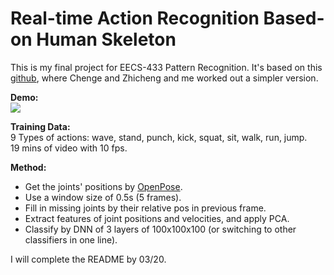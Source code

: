 
Real-time Action Recognition Based-on Human Skeleton
=========================================================

This is my final project for EECS-433 Pattern Recognition. It's based on this [github]( https://github.com/ChengeYang/Human-Pose-Estimation-Benchmarking-and-Action-Recognition), where Chenge and Zhicheng and me worked out a simpler version.

**Demo:**  
![](https://github.com/felixchenfy/Data-Storage/raw/master/EECS-433-Pattern-Recognition/recog_actions.gif)

**Training Data:**  
9 Types of actions: wave, stand, punch, kick, squat, sit, walk, run, jump.  
19 mins of video with 10 fps.

**Method:**
*  Get the joints' positions by [OpenPose](https://github.com/ildoonet/tf-pose-estimation).  
*  Use a window size of 0.5s (5 frames).    
*  Fill in missing joints by their relative pos in previous frame.  
*  Extract features of joint positions and velocities, and apply PCA.  
*  Classify by DNN of 3 layers of 100x100x100 (or switching to other classifiers in one line).  

I will complete the README by 03/20.


